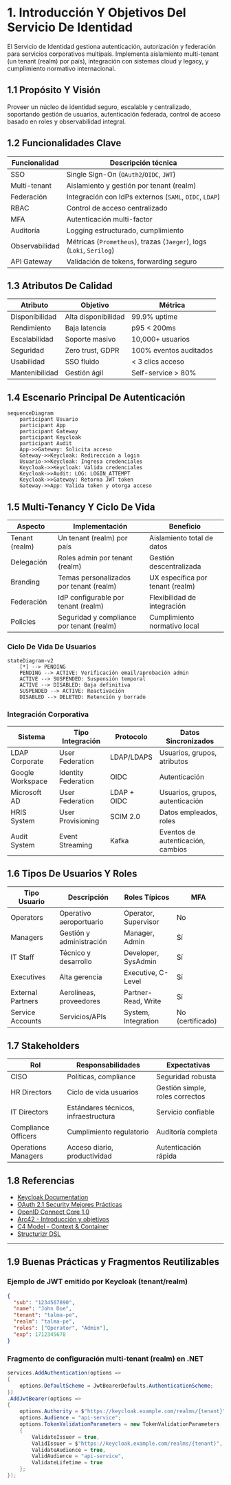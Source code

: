 # 1. Introducción Y Objetivos Del Servicio De Identidad

El Servicio de Identidad gestiona autenticación, autorización y federación para servicios corporativos multipaís. Implementa aislamiento multi-tenant (un tenant (realm) por país), integración con sistemas cloud y legacy, y cumplimiento normativo internacional.

## 1.1 Propósito Y Visión

Proveer un núcleo de identidad seguro, escalable y centralizado, soportando gestión de usuarios, autenticación federada, control de acceso basado en roles y observabilidad integral.

## 1.2 Funcionalidades Clave

| Funcionalidad   | Descripción técnica |
|-----------------|--------------------|
| SSO             | Single Sign-On (`OAuth2`/`OIDC`, `JWT`) |
| Multi-tenant    | Aislamiento y gestión por tenant (realm) |
| Federación      | Integración con IdPs externos (`SAML`, `OIDC`, `LDAP`) |
| RBAC            | Control de acceso centralizado |
| MFA             | Autenticación multi-factor |
| Auditoría       | Logging estructurado, cumplimiento |
| Observabilidad  | Métricas (`Prometheus`), trazas (`Jaeger`), logs (`Loki`, `Serilog`) |
| API Gateway     | Validación de tokens, forwarding seguro |

## 1.3 Atributos De Calidad

| Atributo         | Objetivo           | Métrica |
|------------------|-------------------|---------|
| Disponibilidad   | Alta disponibilidad| 99.9% uptime |
| Rendimiento      | Baja latencia      | p95 < 200ms |
| Escalabilidad    | Soporte masivo     | 10,000+ usuarios |
| Seguridad        | Zero trust, GDPR   | 100% eventos auditados |
| Usabilidad       | SSO fluido         | < 3 clics acceso |
| Mantenibilidad   | Gestión ágil       | Self-service > 80% |

## 1.4 Escenario Principal De Autenticación

```mermaid
sequenceDiagram
    participant Usuario
    participant App
    participant Gateway
    participant Keycloak
    participant Audit
    App->>Gateway: Solicita acceso
    Gateway->>Keycloak: Redirección a login
    Usuario->>Keycloak: Ingresa credenciales
    Keycloak->>Keycloak: Valida credenciales
    Keycloak->>Audit: LOG: LOGIN_ATTEMPT
    Keycloak->>Gateway: Retorna JWT token
    Gateway->>App: Valida token y otorga acceso
```

## 1.5 Multi-Tenancy Y Ciclo De Vida

| Aspecto           | Implementación                        | Beneficio                        |
|-------------------|---------------------------------------|----------------------------------|
| Tenant (realm)    | Un tenant (realm) por país            | Aislamiento total de datos       |
| Delegación        | Roles admin por tenant (realm)         | Gestión descentralizada          |
| Branding          | Temas personalizados por tenant (realm)| UX específica por tenant (realm) |
| Federación        | IdP configurable por tenant (realm)    | Flexibilidad de integración      |
| Policies          | Seguridad y compliance por tenant (realm)| Cumplimiento normativo local  |

### Ciclo De Vida De Usuarios

```mermaid
stateDiagram-v2
    [*] --> PENDING
    PENDING --> ACTIVE: Verificación email/aprobación admin
    ACTIVE --> SUSPENDED: Suspensión temporal
    ACTIVE --> DISABLED: Baja definitiva
    SUSPENDED --> ACTIVE: Reactivación
    DISABLED --> DELETED: Retención y borrado
```

### Integración Corporativa

| Sistema             | Tipo Integración     | Protocolo     | Datos Sincronizados                |
|---------------------|---------------------|--------------|------------------------------------|
| LDAP Corporate      | User Federation     | LDAP/LDAPS   | Usuarios, grupos, atributos        |
| Google Workspace    | Identity Federation | OIDC         | Autenticación                      |
| Microsoft AD        | User Federation     | LDAP + OIDC  | Usuarios, grupos, autenticación    |
| HRIS System         | User Provisioning   | SCIM 2.0     | Datos empleados, roles             |
| Audit System        | Event Streaming     | Kafka        | Eventos de autenticación, cambios  |

## 1.6 Tipos De Usuarios Y Roles

| Tipo Usuario        | Descripción                  | Roles Típicos           | MFA |
|---------------------|-----------------------------|-------------------------|-----|
| Operators           | Operativo aeroportuario      | Operator, Supervisor    | No  |
| Managers            | Gestión y administración     | Manager, Admin          | Sí  |
| IT Staff            | Técnico y desarrollo         | Developer, SysAdmin     | Sí  |
| Executives          | Alta gerencia                | Executive, C-Level      | Sí  |
| External Partners   | Aerolíneas, proveedores      | Partner-Read, Write     | Sí  |
| Service Accounts    | Servicios/APIs               | System, Integration     | No (certificado) |

## 1.7 Stakeholders

| Rol                        | Responsabilidades                | Expectativas                  |
|----------------------------|----------------------------------|-------------------------------|
| CISO                       | Políticas, compliance            | Seguridad robusta             |
| HR Directors               | Ciclo de vida usuarios           | Gestión simple, roles correctos|
| IT Directors               | Estándares técnicos, infraestructura | Servicio confiable        |
| Compliance Officers        | Cumplimiento regulatorio         | Auditoría completa            |
| Operations Managers        | Acceso diario, productividad     | Autenticación rápida          |

## 1.8 Referencias

- [Keycloak Documentation](https://www.keycloak.org/documentation)
- [OAuth 2.1 Security Mejores Prácticas](https://datatracker.ietf.org/doc/html/draft-ietf-oauth-security-topics)
- [OpenID Connect Core 1.0](https://openid.net/specs/openid-connect-core-1_0.html)
- [Arc42 - Introducción y objetivos](https://docs.arc42.org/section-1/)
- [C4 Model - Context & Container](https://c4model.com/)
- [Structurizr DSL](https://structurizr.com/dsl)

---

## 1.9 Buenas Prácticas y Fragmentos Reutilizables

### Ejemplo de JWT emitido por Keycloak (tenant/realm)

```json
{
  "sub": "1234567890",
  "name": "John Doe",
  "tenant": "talma-pe",
  "realm": "talma-pe",
  "roles": ["Operator", "Admin"],
  "exp": 1712345678
}
```

### Fragmento de configuración multi-tenant (realm) en .NET

```csharp
services.AddAuthentication(options =>
{
    options.DefaultScheme = JwtBearerDefaults.AuthenticationScheme;
})
.AddJwtBearer(options =>
{
    options.Authority = $"https://keycloak.example.com/realms/{tenant}";
    options.Audience = "api-service";
    options.TokenValidationParameters = new TokenValidationParameters
    {
        ValidateIssuer = true,
        ValidIssuer = $"https://keycloak.example.com/realms/{tenant}",
        ValidateAudience = true,
        ValidAudience = "api-service",
        ValidateLifetime = true
    };
});
```
